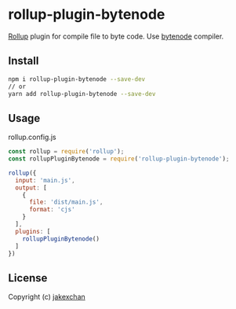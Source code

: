 # rollup-plugin-bytenode

[Rollup](https://github.com/rollup/rollup) plugin for compile file to byte code. Use [bytenode](https://github.com/OsamaAbbas/bytenode) compiler.

## Install

```bash
npm i rollup-plugin-bytenode --save-dev
// or
yarn add rollup-plugin-bytenode --save-dev
```

## Usage

rollup.config.js

```js
const rollup = require('rollup');
const rollupPluginBytenode = require('rollup-plugin-bytenode');

rollup({
  input: 'main.js',
  output: [
    {
      file: 'dist/main.js',
      format: 'cjs'
    }
  ],
  plugins: [
    rollupPluginBytenode()
  ]
})
```

## License

Copyright (c) [jakexchan](https://github.com/jakexchan)
